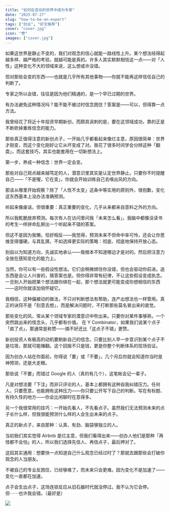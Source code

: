 ```yaml
---
title: "如何在变动的世界中成为专家"
date: "2025-07-27"
slug: "how-to-be-an-expert"
tags: ["创业", "好文推荐"]
cover: "cover.jpg"
icon: "😎"
images: ["cover.jpg"]
---
```

如果这世界是静止不变的，我们对观念的信心就能一路线性上升。某个想法经得起越多样、越严格的考验，就越可能是真的。许多人其实默默相信这一点——对「人性」这种变化不大的领域来说，这么想或许没错。



但对那些会变的东西——也就是几乎所有其他事物——你就不能再这样信任自己的判断了。



专家之所以会错，往往是因为他们精通的，是一个早已过期的世界。



有办法避免这种情况吗？能不能不被过时信念困住？答案是——可以，但得靠一点方法。



我曾经花了将近十年投资早期新创，而颇具讽刺的是，要在这领域成功，靠的正是不断砍掉重练信念的能力。



那些真正值得注意的新创点子，一开始几乎都看起来像烂主意，原因很简单：世界才刚变，而这个变化刚好让它从坏变成了对。我花了很多时间学会分辨这种「翻盘」，而这套技巧，其实也能套用在一切新想法上。



第一步，养成一种信念：世界一定会变。



那些对自己观点越来越笃定的人，潜意识里其实是认定世界静止。只要你不时提醒自己——「不是喔，它在变」，你就会开始训练自己去嗅出风的方向。



那该从哪里开始观察？除了「人性不太变」这条中等实用的原则外，很抱歉，变化这东西基本上没办法准确预测。



听起来像废话，但很重要：真正重要的变化，几乎从来都来自意料之外的方向。



所以我乾脆放弃预测。每次有人在访问里问我「未来怎么看」，我脑中都像没读书的考生一样拼命乱掰出一个听起来不错的答案。



但这不是因为我懒。恰好相反——我觉得，预测未来不但命中率可怜，还会让你思维变得僵硬。与其乱猜，不如选择更实际的策略：彻底、彻底地保持开放心态。



别自以为知道方向，先诚实地承认——我根本不知道哪边才是对的。然后把注意力全放在感知变化的能力上。



当然，你可以有一些假设性想法。它们会稍微绑住你没错，但也会驱动你前进。追东西是会让人兴奋的，猜答案也是。但你得非常有纪律，不让这些假设变成执念。
一旦别人开始把某个想法跟你绑在一起，那个想法就更可能变成你想相信的东西——这时你就该加倍怀疑它。



我相信，这种偏被动的做法，不只对判断想法有帮助，连产出想法也一样管用。真正的诀窍不是「刻意去想」，而是解决问题时，不打断那些莫名冒出来的直觉。



那些变化的风，常从某个领域专家的潜意识中吹出来。只要你对某件事够熟，一个突然跳出来的怪念头，几乎都有价值。
在 Y Combinator，如果我们说某个点子「疯了点」，那通常是称赞——搞不好还比「这点子不错」更赞。



新创投资人有极高的动机要刷新自己的信念。只要比别人早一步意识到某个点子不是垃圾，那就可能赚翻。这个回报不只是钱，更是你整个判断体系的现场验证。



因为创办人站在你面前，你得说「要」或「不要」，几个月后你就会知道你当时是神预测，还是大走眼。



那些说「不要」而错过 Google 的人（真的有几个），这笔帐会记一辈子。



凡是对想法要「下注」而非只评论的人，基本上都拥有这种自我纠错压力。任何人，只要愿意，也能拥有这种压力——你只要公开写下自己的判断。写在有标题、有持久性的地方——你会比闲聊时在意得多。



另一个我很常用的技巧：一开始先看人，不先看点子。虽然我们无法预测未来的点子长什么样，但我很能预测什么样的人会生出未来的点子。



真正的新点子，来自那种：认真、有劲、脑袋够独立的人。



当初我们其实觉得 Airbnb 是烂主意，但我们看得出来——创办人他们是那种「再怪都不会怕」的人，所以我们选择先信人、再信点子，最后押对了。



这招其实通用：想要快一点知道自己什么观念已经过时了？那就去跟那些会打破你观念的人当朋友。



不被自己的专业反困住，已经够难了，而未来只会更难。因为变化不是加速了——变化一直都在加速。



点子会生出点子，这场连锁反应从旧石器时代就没停过。我不认为它会停。
但⋯⋯也许我会错。（最好是）




![](https://prod-files-secure.s3.us-west-2.amazonaws.com/112d0858-5090-4d34-a606-b75eb8d65fd2/46476355-9cf3-4e99-9b7a-3531bc426380/1000202064.png?X-Amz-Algorithm=AWS4-HMAC-SHA256&X-Amz-Content-Sha256=UNSIGNED-PAYLOAD&X-Amz-Credential=ASIAZI2LB4663HPAZQ3V%2F20250728%2Fus-west-2%2Fs3%2Faws4_request&X-Amz-Date=20250728T132359Z&X-Amz-Expires=3600&X-Amz-Security-Token=IQoJb3JpZ2luX2VjEGUaCXVzLXdlc3QtMiJHMEUCIQD1o%2BUpi%2Bjtz10RQhwQ%2FLljx42XO3JjbvnTynZiIaTV7QIgC51yO6NnKXlZPTnpzCPRp4pUxrH0en8vGGqzeqdqTbMqiAQIjv%2F%2F%2F%2F%2F%2F%2F%2F%2F%2FARAAGgw2Mzc0MjMxODM4MDUiDBkN%2FemHbt6dzYEICSrcAy7qM4DM4ktgCGyImJCNl%2BzCSZmKcBuJ52T%2F95m7hvwfmOTbFyhT%2BqJEiq6qqVvLKCNTPZBU7upXmDgBJYBCLm2SkiMvMdI%2F1uG28VSl2YV0z9hrDWFAx%2Fo70AhdheueRDMUT%2BidnCTODRxxgdUNfjfFBZA8qUEsEmBL5C7UNruknR6NWxpUCK%2F8MB05yiE9Rvy0kGTBvlTSKXhjIl3lSggdIgbgw39plTNWyld9C%2FxdCvD2jlhkSfznNvgm8G%2B%2Bg4J%2F50iGnF8OH0sRdLpD3IGGeKdLkLciDxi0CiYGUDG04XcSwwHGR9pbMXsM4JPBQgBkNZFmBWYdZKosMjLMYtCeGYhicUHM5%2B%2FVs2t3YfMATHiB2KkybS6dSdKiTgiRpWHDxG%2BWn58NGvoDucPPn7DU%2BwGy%2BV7YoySkhI3Av491BIIL0Co6d1hoKHXdU8aaf4PgBgEWnAE7ByrENu9oRAN%2FFgApAuRrVMGlCboGWxAZDYXDLdvPgSX1XbP4ZOai8kIGGtwQXBgXYQZj86869SW2g%2FghMwvVpCsVjcTU92AncFSH9dY8xUUoLZyBQw2XKFs5EqH4AYgCfE%2FFOv93VSX5xJk3QPJva3PGHyWSSPAPEAcrjWyUOWqRqwHQMIzhncQGOqUBCHaqffY5e4QAmPIsgfH6AertpoSfZMRP9MIHcDrC199VzCEUo9sHZAJgpK3QZzb6xBWIJtxBoEiA%2Bcz4fawgWMejlz8tr6ZVMEiDuvLiUZ%2F1r%2FWSLRjV6h1HWmVvrAdViktBOQiHqnmjijzO2yLF%2BB2aR0WCnWywweTxKuKX333O0cECG6LCCwPvpCQIR0kHkSnRewI9Xj72cNcCRXHiHj33DTO8&X-Amz-Signature=c2454fd18f30d1458dab03940757bde297b56ea261b816d97470a38ab6c8d2ad&X-Amz-SignedHeaders=host&x-amz-checksum-mode=ENABLED&x-id=GetObject)

